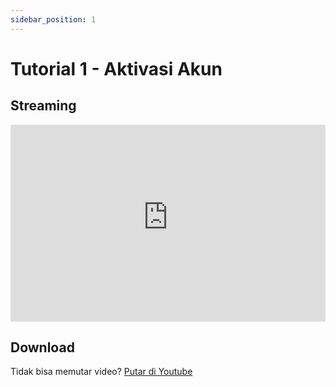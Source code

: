 ```yaml
---
sidebar_position: 1
---
```


# Tutorial 1 - Aktivasi Akun

## Streaming

<iframe width="100%" height="315" src="https://www.youtube-nocookie.com/embed/3kK6FoQj1vU" title="YouTube video player" frameborder="0" allow="accelerometer; autoplay; clipboard-write; encrypted-media; gyroscope; picture-in-picture; web-share" allowfullscreen></iframe>

## Download

Tidak bisa memutar video? [Putar di Youtube](https://youtu.be/3kK6FoQj1vU)